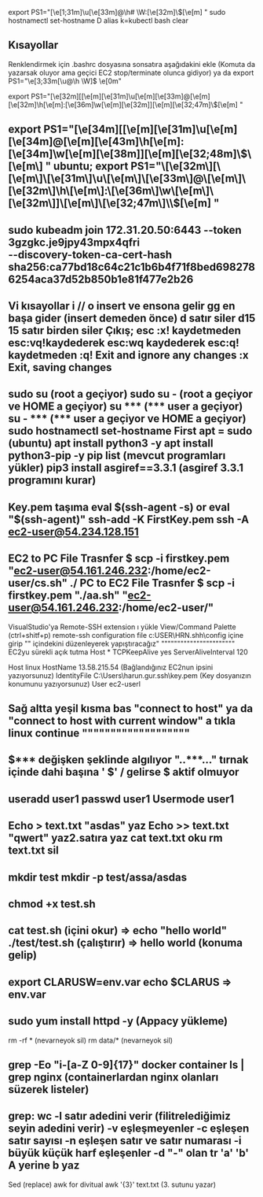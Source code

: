 export PS1="\[\e[1;31m\]\u\[\e[33m\]@\h# \W:\[\e[32m\]\\$\[\e[m\] "
sudo hostnamectl set-hostname D
alias k=kubectl
bash
clear

Kısayollar
------------
Renklendirmek için
.bashrc dosyasına sonsatıra aşağıdakini ekle (Komuta da yazarsak oluyor ama geçici EC2 stop/terminate olunca gidiyor)
ya da
export PS1="\e[3;33m[\u@\h \W]$ \e[0m"

export PS1="\[\e[32m\][\[\e[m\]\[\e[31m\]\u\[\e[m\]\[\e[33m\]@\[\e[m\]\[\e[32m\]\h\[\e[m\]:\[\e[36m\]\w\[\e[m\]\[\e[32m\]]\[\e[m\]\[\e[32;47m\]\\$\[\e[m\] "

export PS1="\[\e[34m\][\[\e[m\]\[\e[31m\]\u\[\e[m\]\[\e[34m\]@\[\e[m\]\[\e[43m\]\h\[\e[m\]:\[\e[34m\]\w\[\e[m\]\[\e[38m\]]\[\e[m\]\[\e[32;48m\]\\$\[\e[m\] "
ubuntu;
export PS1="\[\e[32m\][\[\e[m\]\[\e[31m\]\u\[\e[m\]\[\e[33m\]@\[\e[m\]\[\e[32m\]\h\[\e[m\]:\[\e[36m\]\w\[\e[m\]\[\e[32m\]]\[\e[m\]\[\e[32;47m\]\\$\[\e[m\] "
------------

sudo kubeadm join 172.31.20.50:6443 --token 3gzgkc.je9jpy43mpx4qfri \
        --discovery-token-ca-cert-hash sha256:ca77bd18c64c21c1b6b4f71f8bed6982786254aca37d52b850b1e81f477e2b26
-----------------------
Vi kısayollar
i // o insert ve ensona gelir
gg en başa gider         (insert demeden önce)
d satır siler
d15 15 satır birden siler
Çıkış;
esc :x! kaydetmeden
esc:vq!kaydederek
esc:wq kaydederek
esc:q! kaydetmeden
:q! Exit and ignore any changes
:x Exit, saving changes
-----------
sudo su (root a geçiyor)
sudo su - (root a geçiyor ve HOME a geçiyor)
su *** (*** user a geçiyor)
su - *** (*** user a geçiyor ve HOME a geçiyor)
sudo hostnamectl set-hostname First
apt = sudo (ubuntu)
apt install python3 -y
apt install python3-pip -y
pip list (mevcut programları yükler)
pip3 install asgiref==3.3.1 (asgiref 3.3.1 programını kurar)
----------
Key.pem taşıma
eval $(ssh-agent -s)  or  eval "$(ssh-agent)"
ssh-add -K FirstKey.pem
ssh -A ec2-user@54.234.128.151
----------
EC2 to PC File Trasnfer
$ scp -i firstkey.pem "ec2-user@54.161.246.232:/home/ec2-user/cs.sh"  ./
PC to EC2 File Trasnfer
$ scp -i firstkey.pem "./aa.sh" "ec2-user@54.161.246.232:/home/ec2-user/"
----------
VisualStudio'ya Remote-SSH extension ı yükle
View/Command Palette  (ctrl+shitf+p)
remote-ssh configuration file
c:USER\HRN\.shh\config
içine girip "" içindekini düzenleyerek yapıştıracağız"
"""""""""""""""""""""""
EC2yu sürekli açık tutma
Host *
    TCPKeepAlive yes
    ServerAliveInterval 120

Host linux
    HostName 13.58.215.54 (Bağlandığınız EC2nun ipsini yazıyorsunuz)
    IdentityFile C:\Users\harun.gur\.ssh\key.pem (Key dosyanızın konumunu yazıyorsunuz)
    User ec2-userl

Sağ altta yeşil kısma bas "connect to host" ya da "connect to host with current window" a tıkla
linux
continue
"""""""""""""""""""
------------
$*** değişken şeklinde algılıyor "..***..." tırnak içinde dahi başına ' $' / gelirse $ aktif olmuyor
------------
useradd user1
passwd user1
Usermode user1
------------
Echo > text.txt "asdas"    yaz
Echo >> text.txt "qwert"   yaz2.satıra yaz
cat text.txt               oku
rm text.txt                sil
------------
mkdir test
mkdir -p test/assa/asdas
------------
chmod +x test.sh
------------
cat test.sh (içini okur) => echo "hello world"
./test/test.sh (çalıştırır) => hello world (konuma gelip)
------------
export CLARUSW=env.var
echo $CLARUS => env.var
------------
sudo yum install httpd -y (Appacy yükleme)
------------
rm -rf * (nevarneyok sil)
rm data/* (nevarneyok sil)

grep -Eo "i-[a-Z 0-9]{17}"
docker container ls | grep nginx (containerlardan nginx olanları süzerek listeler)
------------
grep:
wc -l satır adedini verir (filitrelediğimiz seyin adedini verir)
-v eşleşmeyenler
-c eşleşen satır sayısı
-n eşleşen satır ve satır numarası
-i büyük küçük harf eşleşenler
-d "-" olan
tr 'a' 'b' A yerine b yaz
------------
Sed (replace)
awk for divitual 
awk '{3}' text.txt (3. sutunu yazar)
